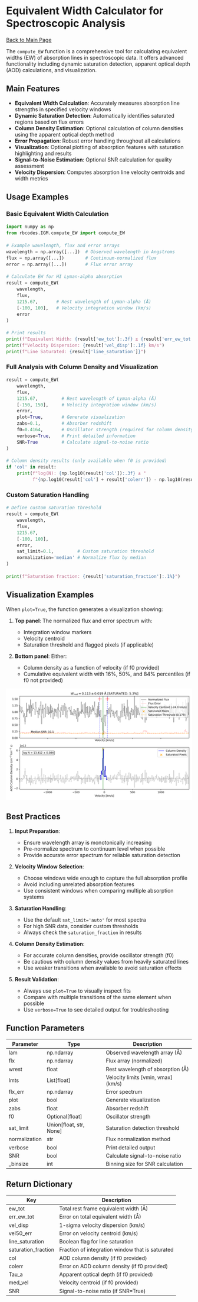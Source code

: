 # Equivalent Width Calculator for Spectroscopic Analysis

[Back to Main Page](../main_readme.md)

The `compute_EW` function is a comprehensive tool for calculating equivalent widths (EW) of absorption lines in spectroscopic data. It offers advanced functionality including dynamic saturation detection, apparent optical depth (AOD) calculations, and visualization.

## Main Features

- **Equivalent Width Calculation**: Accurately measures absorption line strengths in specified velocity windows
- **Dynamic Saturation Detection**: Automatically identifies saturated regions based on flux errors
- **Column Density Estimation**: Optional calculation of column densities using the apparent optical depth method
- **Error Propagation**: Robust error handling throughout all calculations
- **Visualization**: Optional plotting of absorption features with saturation highlighting and results
- **Signal-to-Noise Estimation**: Optional SNR calculation for quality assessment
- **Velocity Dispersion**: Computes absorption line velocity centroids and width metrics


## Usage Examples

### Basic Equivalent Width Calculation

```python
import numpy as np
from rbcodes.IGM.compute_EW import compute_EW

# Example wavelength, flux and error arrays
wavelength = np.array([...])  # Observed wavelength in Angstroms
flux = np.array([...])        # Continuum-normalized flux
error = np.array([...])       # Flux error array

# Calculate EW for HI Lyman-alpha absorption
result = compute_EW(
    wavelength,
    flux,
    1215.67,       # Rest wavelength of Lyman-alpha (Å)
    [-100, 100],   # Velocity integration window (km/s)
    error
)

# Print results
print(f"Equivalent Width: {result['ew_tot']:.3f} ± {result['err_ew_tot']:.3f} Å")
print(f"Velocity Dispersion: {result['vel_disp']:.1f} km/s")
print(f"Line Saturated: {result['line_saturation']}")
```

### Full Analysis with Column Density and Visualization

```python
result = compute_EW(
    wavelength,
    flux,
    1215.67,         # Rest wavelength of Lyman-alpha (Å)
    [-150, 150],     # Velocity integration window (km/s)
    error,
    plot=True,       # Generate visualization
    zabs=0.1,        # Absorber redshift
    f0=0.4164,       # Oscillator strength (required for column density)
    verbose=True,    # Print detailed information
    SNR=True         # Calculate signal-to-noise ratio
)

# Column density results (only available when f0 is provided)
if 'col' in result:
    print(f"log(N): {np.log10(result['col']):.3f} ± "
          f"{np.log10(result['col'] + result['colerr']) - np.log10(result['col']):.3f} cm^-2")
```

### Custom Saturation Handling

```python
# Define custom saturation threshold
result = compute_EW(
    wavelength,
    flux,
    1215.67,
    [-100, 100],
    error,
    sat_limit=0.1,         # Custom saturation threshold
    normalization='median' # Normalize flux by median
)

print(f"Saturation fraction: {result['saturation_fraction']:.1%}")
```

## Visualization Examples

When `plot=True`, the function generates a visualization showing:

1. **Top panel**: The normalized flux and error spectrum with:
   - Integration window markers
   - Velocity centroid
   - Saturation threshold and flagged pixels (if applicable)

2. **Bottom panel**: Either:
   - Column density as a function of velocity (if f0 provided)
   - Cumulative equivalent width with 16%, 50%, and 84% percentiles (if f0 not provided)

![EW Analysis Example](images/compute_EW_example.png)

## Best Practices

1. **Input Preparation**:
   - Ensure wavelength array is monotonically increasing
   - Pre-normalize spectrum to continuum level when possible
   - Provide accurate error spectrum for reliable saturation detection

2. **Velocity Window Selection**:
   - Choose windows wide enough to capture the full absorption profile
   - Avoid including unrelated absorption features
   - Use consistent windows when comparing multiple absorption systems

3. **Saturation Handling**:
   - Use the default `sat_limit='auto'` for most spectra
   - For high SNR data, consider custom thresholds
   - Always check the `saturation_fraction` in results

4. **Column Density Estimation**:
   - For accurate column densities, provide oscillator strength (f0)
   - Be cautious with column density values from heavily saturated lines
   - Use weaker transitions when available to avoid saturation effects

5. **Result Validation**:
   - Always use `plot=True` to visually inspect fits
   - Compare with multiple transitions of the same element when possible
   - Use `verbose=True` to see detailed output for troubleshooting

## Function Parameters

| Parameter | Type | Description |
|-----------|------|-------------|
| lam | np.ndarray | Observed wavelength array (Å) |
| flx | np.ndarray | Flux array (normalized) |
| wrest | float | Rest wavelength of absorption (Å) |
| lmts | List[float] | Velocity limits [vmin, vmax] (km/s) |
| flx_err | np.ndarray | Error spectrum |
| plot | bool | Generate visualization |
| zabs | float | Absorber redshift |
| f0 | Optional[float] | Oscillator strength |
| sat_limit | Union[float, str, None] | Saturation detection threshold |
| normalization | str | Flux normalization method |
| verbose | bool | Print detailed output |
| SNR | bool | Calculate signal-to-noise ratio |
| _binsize | int | Binning size for SNR calculation |

## Return Dictionary

| Key | Description |
|-----|-------------|
| ew_tot | Total rest frame equivalent width (Å) |
| err_ew_tot | Error on total equivalent width (Å) |
| vel_disp | 1-sigma velocity dispersion (km/s) |
| vel50_err | Error on velocity centroid (km/s) |
| line_saturation | Boolean flag for line saturation |
| saturation_fraction | Fraction of integration window that is saturated |
| col | AOD column density (if f0 provided) |
| colerr | Error on AOD column density (if f0 provided) |
| Tau_a | Apparent optical depth (if f0 provided) |
| med_vel | Velocity centroid (if f0 provided) |
| SNR | Signal-to-noise ratio (if SNR=True) |